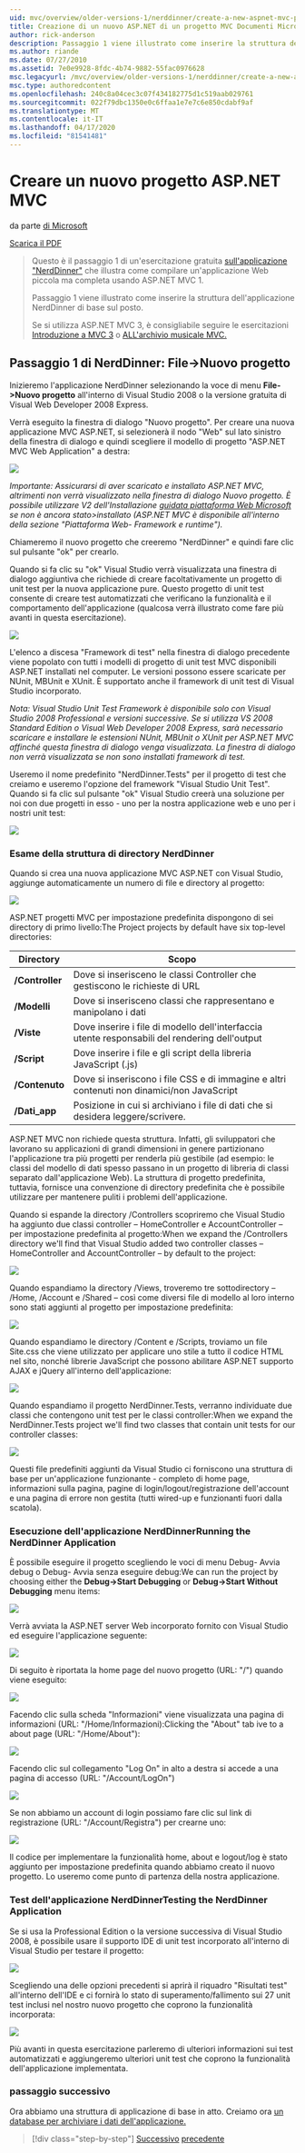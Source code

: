 ```yaml
---
uid: mvc/overview/older-versions-1/nerddinner/create-a-new-aspnet-mvc-project
title: Creazione di un nuovo ASP.NET di un progetto MVC Documenti Microsoft
author: rick-anderson
description: Passaggio 1 viene illustrato come inserire la struttura dell'applicazione NerdDinner di base sul posto.
ms.author: riande
ms.date: 07/27/2010
ms.assetid: 7e0e9928-8fdc-4b74-9882-55fac0976628
msc.legacyurl: /mvc/overview/older-versions-1/nerddinner/create-a-new-aspnet-mvc-project
msc.type: authoredcontent
ms.openlocfilehash: 240c8a04cec3c07f434182775d1c519aab029761
ms.sourcegitcommit: 022f79dbc1350e0c6ffaa1e7e7c6e850cdabf9af
ms.translationtype: MT
ms.contentlocale: it-IT
ms.lasthandoff: 04/17/2020
ms.locfileid: "81541481"
---
```

# <a name="create-a-new-aspnet-mvc-project"></a>Creare un nuovo progetto ASP.NET MVC

da parte [di Microsoft](https://github.com/microsoft)

[Scarica il PDF](http://aspnetmvcbook.s3.amazonaws.com/aspnetmvc-nerdinner_v1.pdf)

> Questo è il passaggio 1 di un'esercitazione gratuita [sull'applicazione "NerdDinner"](introducing-the-nerddinner-tutorial.md) che illustra come compilare un'applicazione Web piccola ma completa usando ASP.NET MVC 1.
> 
> Passaggio 1 viene illustrato come inserire la struttura dell'applicazione NerdDinner di base sul posto.
> 
> Se si utilizza ASP.NET MVC 3, è consigliabile seguire le esercitazioni [Introduzione a MVC 3](../../older-versions/getting-started-with-aspnet-mvc3/cs/intro-to-aspnet-mvc-3.md) o [ALL'archivio musicale MVC.](../../older-versions/mvc-music-store/mvc-music-store-part-1.md)

## <a name="nerddinner-step-1-file-gtnew-project"></a>Passaggio 1 di NerdDinner: File-&gt;Nuovo progetto

Inizieremo l'applicazione NerdDinner selezionando la voce di menu **File-&gt;Nuovo progetto** all'interno di Visual Studio 2008 o la versione gratuita di Visual Web Developer 2008 Express.

Verrà eseguito la finestra di dialogo "Nuovo progetto". Per creare una nuova applicazione MVC ASP.NET, si selezionerà il nodo "Web" sul lato sinistro della finestra di dialogo e quindi scegliere il modello di progetto "ASP.NET MVC Web Application" a destra:

![](create-a-new-aspnet-mvc-project/_static/image1.png)

*Importante: Assicurarsi di aver scaricato e installato ASP.NET MVC, altrimenti non verrà visualizzato nella finestra di dialogo Nuovo progetto. È possibile utilizzare V2 dell'Installazione [guidata piattaforma Web Microsoft](https://www.microsoft.com/web/downloads/platform.aspx) se non è ancora stato&gt;installato (ASP.NET MVC è disponibile all'interno della sezione "Piattaforma Web- Framework e runtime").*

Chiameremo il nuovo progetto che creeremo "NerdDinner" e quindi fare clic sul pulsante "ok" per crearlo.

Quando si fa clic su "ok" Visual Studio verrà visualizzata una finestra di dialogo aggiuntiva che richiede di creare facoltativamente un progetto di unit test per la nuova applicazione pure. Questo progetto di unit test consente di creare test automatizzati che verificano la funzionalità e il comportamento dell'applicazione (qualcosa verrà illustrato come fare più avanti in questa esercitazione).

![](create-a-new-aspnet-mvc-project/_static/image2.png)

L'elenco a discesa "Framework di test" nella finestra di dialogo precedente viene popolato con tutti i modelli di progetto di unit test MVC disponibili ASP.NET installati nel computer. Le versioni possono essere scaricate per NUnit, MBUnit e XUnit. È supportato anche il framework di unit test di Visual Studio incorporato.

*Nota: Visual Studio Unit Test Framework è disponibile solo con Visual Studio 2008 Professional e versioni successive. Se si utilizza VS 2008 Standard Edition o Visual Web Developer 2008 Express, sarà necessario scaricare e installare le estensioni NUnit, MBUnit o XUnit per ASP.NET MVC affinché questa finestra di dialogo venga visualizzata. La finestra di dialogo non verrà visualizzata se non sono installati framework di test.*

Useremo il nome predefinito "NerdDinner.Tests" per il progetto di test che creiamo e useremo l'opzione del framework "Visual Studio Unit Test". Quando si fa clic sul pulsante "ok" Visual Studio creerà una soluzione per noi con due progetti in esso - uno per la nostra applicazione web e uno per i nostri unit test:

![](create-a-new-aspnet-mvc-project/_static/image3.png)

### <a name="examining-the-nerddinner-directory-structure"></a>Esame della struttura di directory NerdDinner

Quando si crea una nuova applicazione MVC ASP.NET con Visual Studio, aggiunge automaticamente un numero di file e directory al progetto:

![](create-a-new-aspnet-mvc-project/_static/image4.png)

ASP.NET progetti MVC per impostazione predefinita dispongono di sei directory di primo livello:The Project projects by default have six top-level directories:

| **Directory** | **Scopo** |
| --- | --- |
| **/Controller** | Dove si inserisceno le classi Controller che gestiscono le richieste di URL |
| **/Modelli** | Dove si inserisceno classi che rappresentano e manipolano i dati |
| **/Viste** | Dove inserire i file di modello dell'interfaccia utente responsabili del rendering dell'output |
| **/Script** | Dove inserire i file e gli script della libreria JavaScript (.js) |
| **/Contenuto** | Dove si inseriscono i file CSS e di immagine e altri contenuti non dinamici/non JavaScript |
| **/Dati\_app** | Posizione in cui si archiviano i file di dati che si desidera leggere/scrivere. |

ASP.NET MVC non richiede questa struttura. Infatti, gli sviluppatori che lavorano su applicazioni di grandi dimensioni in genere partizionano l'applicazione tra più progetti per renderla più gestibile (ad esempio: le classi del modello di dati spesso passano in un progetto di libreria di classi separato dall'applicazione Web). La struttura di progetto predefinita, tuttavia, fornisce una convenzione di directory predefinita che è possibile utilizzare per mantenere puliti i problemi dell'applicazione.

Quando si espande la directory /Controllers scopriremo che Visual Studio ha aggiunto due classi controller – HomeController e AccountController – per impostazione predefinita al progetto:When we expand the /Controllers directory we'll find that Visual Studio added two controller classes – HomeController and AccountController – by default to the project:

![](create-a-new-aspnet-mvc-project/_static/image5.png)

Quando espandiamo la directory /Views, troveremo tre sottodirectory – /Home, /Account e /Shared – così come diversi file di modello al loro interno sono stati aggiunti al progetto per impostazione predefinita:

![](create-a-new-aspnet-mvc-project/_static/image6.png)

Quando espandiamo le directory /Content e /Scripts, troviamo un file Site.css che viene utilizzato per applicare uno stile a tutto il codice HTML nel sito, nonché librerie JavaScript che possono abilitare ASP.NET supporto AJAX e jQuery all'interno dell'applicazione:

![](create-a-new-aspnet-mvc-project/_static/image7.png)

Quando espandiamo il progetto NerdDinner.Tests, verranno individuate due classi che contengono unit test per le classi controller:When we expand the NerdDinner.Tests project we'll find two classes that contain unit tests for our controller classes:

![](create-a-new-aspnet-mvc-project/_static/image8.png)

Questi file predefiniti aggiunti da Visual Studio ci forniscono una struttura di base per un'applicazione funzionante - completo di home page, informazioni sulla pagina, pagine di login/logout/registrazione dell'account e una pagina di errore non gestita (tutti wired-up e funzionanti fuori dalla scatola).

### <a name="running-the-nerddinner-application"></a>Esecuzione dell'applicazione NerdDinnerRunning the NerdDinner Application

È possibile eseguire il progetto scegliendo le voci di menu Debug- Avvia debug o Debug- Avvia senza eseguire debug:We can run the project by choosing either the **Debug-&gt;Start Debugging** or **Debug-&gt;Start Without Debugging** menu items:

![](create-a-new-aspnet-mvc-project/_static/image9.png)

Verrà avviata la ASP.NET server Web incorporato fornito con Visual Studio ed eseguire l'applicazione seguente:

![](create-a-new-aspnet-mvc-project/_static/image10.png)

Di seguito è riportata la home page del nuovo progetto (URL: "/") quando viene eseguito:

![](create-a-new-aspnet-mvc-project/_static/image11.png)

Facendo clic sulla scheda "Informazioni" viene visualizzata una pagina di informazioni (URL: "/Home/Informazioni):Clicking the "About" tab ive to a about page (URL: "/Home/About"):

![](create-a-new-aspnet-mvc-project/_static/image12.png)

Facendo clic sul collegamento "Log On" in alto a destra si accede a una pagina di accesso (URL: "/Account/LogOn")

![](create-a-new-aspnet-mvc-project/_static/image13.png)

Se non abbiamo un account di login possiamo fare clic sul link di registrazione (URL: "/Account/Registra") per crearne uno:

![](create-a-new-aspnet-mvc-project/_static/image14.png)

Il codice per implementare la funzionalità home, about e logout/log è stato aggiunto per impostazione predefinita quando abbiamo creato il nuovo progetto. Lo useremo come punto di partenza della nostra applicazione.

### <a name="testing-the-nerddinner-application"></a>Test dell'applicazione NerdDinnerTesting the NerdDinner Application

Se si usa la Professional Edition o la versione successiva di Visual Studio 2008, è possibile usare il supporto IDE di unit test incorporato all'interno di Visual Studio per testare il progetto:

![](create-a-new-aspnet-mvc-project/_static/image15.png)

Scegliendo una delle opzioni precedenti si aprirà il riquadro "Risultati test" all'interno dell'IDE e ci fornirà lo stato di superamento/fallimento sui 27 unit test inclusi nel nostro nuovo progetto che coprono la funzionalità incorporata:

![](create-a-new-aspnet-mvc-project/_static/image16.png)

Più avanti in questa esercitazione parleremo di ulteriori informazioni sui test automatizzati e aggiungeremo ulteriori unit test che coprono la funzionalità dell'applicazione implementata.

### <a name="next-step"></a>passaggio successivo

Ora abbiamo una struttura di applicazione di base in atto. Creiamo ora [un database per archiviare i dati dell'applicazione.](create-a-database.md)

> [!div class="step-by-step"]
> [Successivo](introducing-the-nerddinner-tutorial.md)
> [precedente](create-a-database.md)
